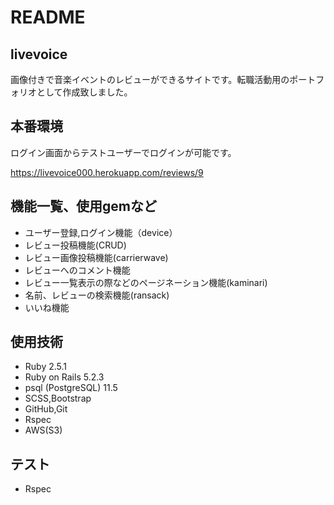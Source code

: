 # README

## livevoice
画像付きで音楽イベントのレビューができるサイトです。転職活動用のポートフォリオとして作成致しました。

## 本番環境
ログイン画面からテストユーザーでログインが可能です。

https://livevoice000.herokuapp.com/reviews/9

## 機能一覧、使用gemなど
+ ユーザー登録,ログイン機能（device）
+ レビュー投稿機能(CRUD)
+ レビュー画像投稿機能(carrierwave)
+ レビューへのコメント機能
+ レビュー一覧表示の際などのページネーション機能(kaminari)
+ 名前、レビューの検索機能(ransack)
+ いいね機能

## 使用技術
+ Ruby 2.5.1
+ Ruby on Rails 5.2.3
+ psql (PostgreSQL) 11.5
+ SCSS,Bootstrap
+ GitHub,Git
+ Rspec
+ AWS(S3)

## テスト
+ Rspec
